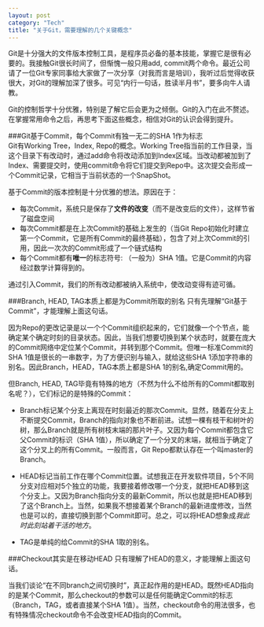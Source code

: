 ```yaml
---
layout: post    
category: "Tech"   
title: "关于Git，需要理解的几个关键概念"      
---
```


Git是十分强大的文件版本控制工具，是程序员必备的基本技能，掌握它是很有必要的。我接触Git很长时间了，但惭愧一般只用add, commit两个命令。最近公司请了一位Git专家同事给大家做了一次分享（对我而言是培训），我听过后觉得收获很大，对Git的理解加深了很多。可见“内行一句话，胜读半月书”，要多向牛人请教。  

Git的控制哲学十分优雅，特别是了解它后会更为之倾倒。Git的入门在此不赘述。在掌握常用命令之后，再思考下面这些概念，相信对Git的认识会得到提升。  

###Git基于Commit，每个Commit有独一无二的SHA 1作为标志  
Git有Working Tree，Index, Repo的概念。Working Tree指当前的工作目录，当这个目录下有改动时，通过add命令将改动添加到Index区域。当改动都被加到了Index、需要提交时，使用commit命令将它们提交到Repo中。这次提交会形成一个Commit记录，它相当于当前状态的一个SnapShot。  

基于Commit的版本控制是十分优雅的想法。原因在于：
- 每次Commit，系统只是保存了**文件的改变**（而不是改变后的文件），这样节省了磁盘空间  
- 每次Commit都是在上次Commit的基础上发生的（当Git Repo初始化时建立第一个Commit，它是所有Commit的最终基础），包含了对上次Commit的引用，因此一次次的Commit形成了一个链式结构  
- 每个Commit都有**唯一**的标志符号: （一般为）SHA 1值。它是Commit的内容经过数学计算得到的。  

通过引入Commit，我们的所有改动都被纳入系统中，使改动变得有迹可循。  


###Branch, HEAD, TAG本质上都是为Commit所取的别名
只有先理解“Git基于Commit”，才能理解上面这句话。  

因为Repo的更改记录是以一个个Commit组织起来的，它们就像一个个节点，能确定某个确定时刻的目录状态。因此，当我们想要切换到某个状态时，就要在庞大的Commit网络中定位某个Commit，并转到那个Commit。但唯一标准Commit的SHA 1值是很长的一串数字，为了方便识别与输入，就给这些SHA 1添加字符串的别名。因此Branch，HEAD，TAG本质上都是SHA 1的别名,确定Commit用的。   

但Branch, HEAD, TAG毕竟有特殊的地方（不然为什么不给所有的Commit都取别名呢？），它们标记的是特殊的Commit：  
- Branch标记某个分支上离现在时刻最近的那次Commit。显然，随着在分支上不断提交Commit，Branch的指向对象也不断前进。试想一棵有枝干和树叶的树，那么Branch就是所有树枝末端的那片叶子。又因为每个Commit都包含它父Commit的标识（SHA 1值），所以确定了一个分叉的末端，就相当于确定了这个分叉上的所有Commit。一般而言，Git Repo都默认存在一个叫master的Branch。  

- HEAD标记当前工作在哪个Commit位置。试想我正在开发软件项目，5个不同分支对应相对5个独立的功能，我要接着修改哪一个分支，就把HEAD移到这个分支上。又因为Branch指向分支的最新Commit，所以也就是把HEAD移到了这个Branch上。当然，如果我不想接着某个Branch的最新进度修改，当然也是可以的，直接切换到那个Commit即可。总之，可以将HEAD想象成*我此时此刻站着干活的地方*。  

- TAG是单纯的给Commit的SHA 1取的别名。  

###Checkout其实是在移动HEAD
只有理解了HEAD的意义，才能理解上面这句话。  

当我们谈论“在不同branch之间切换时”，真正起作用的是HEAD。既然HEAD指向的是某个Commit，那么checkout的参数可以是任何能确定Commit的标志（Branch，TAG，或者直接某个SHA 1值）。当然，checkout命令的用法很多，也有特殊情况checkout命令不会改变HEAD指向的Commit。  



